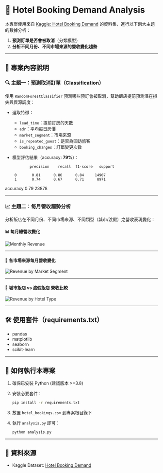 # 🏨 Hotel Booking Demand Analysis

本專案使用來自 [Kaggle: Hotel Booking Demand](https://www.kaggle.com/datasets/jessemostipak/hotel-booking-demand) 的資料集，進行以下兩大主題的數據分析：

1. **預測訂單是否會被取消**（分類模型）
2. **分析不同月份、不同市場來源的營收變化趨勢**

---

## 📂 專案內容說明

### 🔍 主題一：預測取消訂單（Classification）

使用 `RandomForestClassifier` 預測哪些預訂會被取消，幫助飯店提前預測潛在損失與資源調度：

- 選取特徵：
  - `lead_time`：提前訂房的天數
  - `adr`：平均每日房價
  - `market_segment`：市場來源
  - `is_repeated_guest`：是否為回訪旅客
  - `booking_changes`：訂單變更次數
- 模型評估結果（accuracy: **79%**）：

              precision    recall  f1-score   support

       0       0.81      0.86      0.84     14907
       1       0.74      0.67      0.71      8971

accuracy                           0.79     23878


---

### 📈 主題二：每月營收趨勢分析

分析飯店在不同月份、不同市場來源、不同類型（城市/渡假）之營收表現變化：

#### 📊 每月總營收變化

![Monthly Revenue](figures/monthly_revenue.png)

---

#### 🛫 各市場來源每月營收變化

![Revenue by Market Segment](figures/revenue_by_market_segment.png)

---

#### 🏨 城市飯店 vs 渡假飯店 營收比較

![Revenue by Hotel Type](figures/revenue_by_hotel_type.png)

---

## 🛠 使用套件（requirements.txt）

- pandas  
- matplotlib  
- seaborn  
- scikit-learn  

---

## 🚀 如何執行本專案

1. 確保已安裝 Python (建議版本 >=3.8)
2. 安裝必要套件：
    ```bash
    pip install -r requirements.txt
    ```
3. 放置 `hotel_bookings.csv` 到專案根目錄下
4. 執行 `analysis.py` 即可：

    ```bash
    python analysis.py
    ```

---

## 📎 資料來源

- Kaggle Dataset: [Hotel Booking Demand](https://www.kaggle.com/datasets/jessemostipak/hotel-booking-demand)
